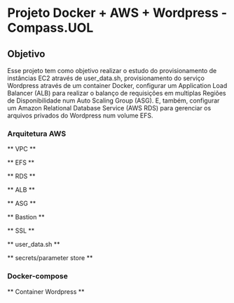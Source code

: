 # Projeto Docker + AWS + Wordpress - Compass.UOL
## Objetivo
Esse projeto tem como objetivo realizar o estudo do provisionamento de instâncias EC2 através de user_data.sh, provisionamento do serviço Wordpress através de um container Docker, configurar um Application Load Balancer (ALB) para realizar o balanço de requisições em multiplas Regiões de Disponibilidade num Auto Scaling Group (ASG). E, também, configurar um Amazon Relational Database Service (AWS RDS) para gerenciar  os arquivos privados do Wordpress num volume EFS.

### Arquitetura AWS

** VPC **

** EFS **

** RDS **

** ALB **

** ASG **

** Bastion **

** SSL **

** user_data.sh **

** secrets/parameter store **

### Docker-compose

** Container Wordpress **
